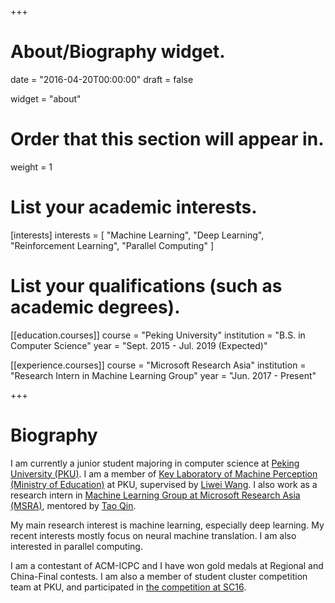 +++
# About/Biography widget.

date = "2016-04-20T00:00:00"
draft = false

widget = "about"

# Order that this section will appear in.
weight = 1

# List your academic interests.
[interests]
  interests = [
    "Machine Learning",
    "Deep Learning",
    "Reinforcement Learning",
    "Parallel Computing"
  ]

# List your qualifications (such as academic degrees).

[[education.courses]]
  course = "Peking University"
  institution = "B.S. in Computer Science"
  year = "Sept. 2015 - Jul. 2019 (Expected)"

[[experience.courses]]
  course = "Microsoft Research Asia"
  institution = "Research Intern in Machine Learning Group"
  year = "Jun. 2017 - Present"

+++

# Biography

I am currently a junior student majoring in computer science at [Peking University (PKU)](http://english.pku.edu.cn). I am a member of [Key Laboratory of Machine Perception (Ministry of Education)](http://www.klmp.pku.edu.cn) at PKU, supervised by [Liwei Wang](http://www.cis.pku.edu.cn/faculty/vision/wangliwei/). I also work as a research intern in [Machine Learning Group at Microsoft Research Asia (MSRA)](https://www.microsoft.com/en-us/research/group/machine-learning-research-group/), mentored by [Tao Qin](https://www.microsoft.com/en-us/research/people/taoqin/).

My main research interest is machine learning, especially deep learning. My recent interests mostly focus on neural machine translation. I am also interested in parallel computing.

I am a contestant of ACM-ICPC and I have won gold medals at Regional and China-Final contests. I am also a member of student cluster competition team at PKU, and participated in [the competition at SC16](http://sc16.supercomputing.org/studentssc/student-cluster-competition/index.html).